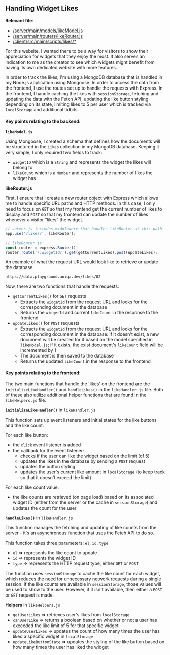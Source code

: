 ## Handling Widget Likes

**Relevant file**:

- [/server/main/models/likeModel.js](../../server/main/models/likeModel.js)
- [/server/main/routers/likeRouter.js](../../server/main/routers/likeRouter.js)
- [/client/src/main/scripts/likes/\*](../../client/src/main/scripts/likes/)

For this website, I wanted there to be a way for visitors to show their appreciation for widgets that they enjoy the most. It also serves an indication to me as the creator to see which widgets might benefit from having its own dedicated website with more features.

In order to track the likes, I'm using a MongoDB database that is handled in my Node.js application using Mongoose. In order to access the data from the frontend, I use the routes set up to handle the requests with Express. In the frontend, I handle caching the likes with `sessionStorage`, fetching and updating the data with the Fetch API, updating the like button styling depending on its state, limiting likes to 5 per user which is tracked via `localStorage` and additional tidbits.

#### Key points relating to the backend:

**`likeModel.js`**

Using Mongoose, I created a schema that defines how the documents will be structured in the `Likes` collection in my MongoDB database. Keeping it very simple, I only required two fields to track:

- `widgetID` which is a `String` and represents the widget the likes will belong to
- `likeCount` which is a `Number` and represents the number of likes the widget has

**likeRouter.js**

First, I ensure that I create a new router object with Express which allows me to handle specific URL paths and HTTP methods. In this case, I only need to focus on `GET` so that my frontend get the current number of likes to display and `POST` so that my frontend can update the number of likes whenever a visitor "likes" the widget.

```javascript
// server.js includes middleware that handles likeRouter at this path
app.use('/likes/', likeRouter);

// likeRouter.js
const router = express.Router();
router.route('/:widgetId/').get(getCurrentLikes).post(updateLikes);
```

An example of what the request URL would look like to retrieve or update the database:

```txt
https://data.playground.aniqa.dev/likes/02
```

Now, there are two functions that handle the requests:

- `getCurrentLikes()` for `GET` requests
  - Extracts the `widgetId` from the request URL and looks for the corresponding document in the database
  - Returns the `widgetId` and current `likeCount` in the response to the frontend
- `updateLikes()` for `POST` requests
  - Extracts the `widgetId` from the request URL and looks for the corresponding document in the database: if it doesn't exist, a new document will be created for it based on the model specified in `likeModel.js`; if it exists, the exist document's `likeCount` field will be incremented by 1
  - The document is then saved to the database
  - Returns the updated `likeCount` in the response to the frontend

#### Key points relating to the frontend:

The two main functions that handle the 'likes' on the frontend are the `initializeLikeHandler()` and `handleLikes()` in the `likeHandler.js` file. Both of these also utilize additional helper functions that are found in the `likeHelpers.js` file.

**`initializeLikeHandler()`** in `likeHandler.js`

This function sets up event listeners and initial states for the like buttons and the like count.

For each like button:

- the `click` event listener is added
- the callback for the event listener:
  - checks if the user can like the widget based on the limit (of 5)
  - updates the likes in the database by sending a `POST` request
  - updates the button styling
  - updates the user's current like amount in `localStorage` (to keep track so that it doesn't exceed the limit)

For each like count value:

- the like counts are retrieved (on page load) based on its associated widget ID (either from the server or the cache in `sessionStorage`) and updates the count for the user

**`handleLikes()`** in `likeHandler.js`

This function manages the fetching and updating of like counts from the server - it's an asynchronous function that uses the Fetch API to do so.

This function takes three parameters: `el`, `id`, `type`

- `el` => represents the like count to update
- `id` => represents the widget ID
- `type` => represents the HTTP request type, either `GET` or `POST`

The function uses `sessionStorage` to cache the like count for each widget, which reduces the need for unnecessary network requests during a single session. If the like counts are available in `sessionStorage`, those values will be used to show to the user. However, if it isn't available, then either a `POST` or `GET` request is made.

**Helpers** in `likeHelpers.js`

- `getUserLikes` => retrieves user's likes from `localStorage`
- `canUserLike` => returns a boolean based on whether or not a user has exceeded the like limit of 5 for that specific widget
- `updateUserLikes` => updates the count of how many times the user has liked a specific widget in `localStorage`
- `updateLikeButtonState` => updates the styling of the like button based on how many times the user has liked the widget
